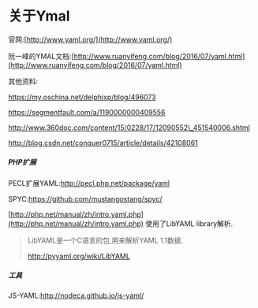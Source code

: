 # 关于Ymal

官网:[http://www.yaml.org/](http://www.yaml.org/)

阮一峰的YMAL文档:[http://www.ruanyifeng.com/blog/2016/07/yaml.html](http://www.ruanyifeng.com/blog/2016/07/yaml.html)

其他资料:

https://my.oschina.net/delphixp/blog/496073

https://segmentfault.com/a/1190000000409556

http://www.360doc.com/content/15/0228/17/12090552\_451540006.shtml

http://blog.csdn.net/conquer0715/article/details/42108061

##### PHP扩展

PECL扩展YAML:http://pecl.php.net/package/yaml

SPYC:https://github.com/mustangostang/spyc/

[http://php.net/manual/zh/intro.yaml.php](http://php.net/manual/zh/intro.yaml.php) 使用了LibYAML library解析.

> LibYAML是一个C语言的包,用来解析YAML 1.1数据.
>
> http://pyyaml.org/wiki/LibYAML

##### 工具

JS-YAML:http://nodeca.github.io/js-yaml/





